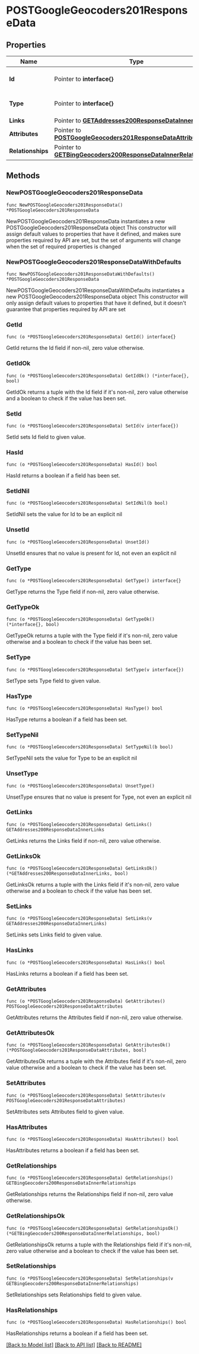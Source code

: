 # POSTGoogleGeocoders201ResponseData

## Properties

Name | Type | Description | Notes
------------ | ------------- | ------------- | -------------
**Id** | Pointer to **interface{}** | The resource&#39;s id | [optional] 
**Type** | Pointer to **interface{}** | The resource&#39;s type | [optional] 
**Links** | Pointer to [**GETAddresses200ResponseDataInnerLinks**](GETAddresses200ResponseDataInnerLinks.md) |  | [optional] 
**Attributes** | Pointer to [**POSTGoogleGeocoders201ResponseDataAttributes**](POSTGoogleGeocoders201ResponseDataAttributes.md) |  | [optional] 
**Relationships** | Pointer to [**GETBingGeocoders200ResponseDataInnerRelationships**](GETBingGeocoders200ResponseDataInnerRelationships.md) |  | [optional] 

## Methods

### NewPOSTGoogleGeocoders201ResponseData

`func NewPOSTGoogleGeocoders201ResponseData() *POSTGoogleGeocoders201ResponseData`

NewPOSTGoogleGeocoders201ResponseData instantiates a new POSTGoogleGeocoders201ResponseData object
This constructor will assign default values to properties that have it defined,
and makes sure properties required by API are set, but the set of arguments
will change when the set of required properties is changed

### NewPOSTGoogleGeocoders201ResponseDataWithDefaults

`func NewPOSTGoogleGeocoders201ResponseDataWithDefaults() *POSTGoogleGeocoders201ResponseData`

NewPOSTGoogleGeocoders201ResponseDataWithDefaults instantiates a new POSTGoogleGeocoders201ResponseData object
This constructor will only assign default values to properties that have it defined,
but it doesn't guarantee that properties required by API are set

### GetId

`func (o *POSTGoogleGeocoders201ResponseData) GetId() interface{}`

GetId returns the Id field if non-nil, zero value otherwise.

### GetIdOk

`func (o *POSTGoogleGeocoders201ResponseData) GetIdOk() (*interface{}, bool)`

GetIdOk returns a tuple with the Id field if it's non-nil, zero value otherwise
and a boolean to check if the value has been set.

### SetId

`func (o *POSTGoogleGeocoders201ResponseData) SetId(v interface{})`

SetId sets Id field to given value.

### HasId

`func (o *POSTGoogleGeocoders201ResponseData) HasId() bool`

HasId returns a boolean if a field has been set.

### SetIdNil

`func (o *POSTGoogleGeocoders201ResponseData) SetIdNil(b bool)`

 SetIdNil sets the value for Id to be an explicit nil

### UnsetId
`func (o *POSTGoogleGeocoders201ResponseData) UnsetId()`

UnsetId ensures that no value is present for Id, not even an explicit nil
### GetType

`func (o *POSTGoogleGeocoders201ResponseData) GetType() interface{}`

GetType returns the Type field if non-nil, zero value otherwise.

### GetTypeOk

`func (o *POSTGoogleGeocoders201ResponseData) GetTypeOk() (*interface{}, bool)`

GetTypeOk returns a tuple with the Type field if it's non-nil, zero value otherwise
and a boolean to check if the value has been set.

### SetType

`func (o *POSTGoogleGeocoders201ResponseData) SetType(v interface{})`

SetType sets Type field to given value.

### HasType

`func (o *POSTGoogleGeocoders201ResponseData) HasType() bool`

HasType returns a boolean if a field has been set.

### SetTypeNil

`func (o *POSTGoogleGeocoders201ResponseData) SetTypeNil(b bool)`

 SetTypeNil sets the value for Type to be an explicit nil

### UnsetType
`func (o *POSTGoogleGeocoders201ResponseData) UnsetType()`

UnsetType ensures that no value is present for Type, not even an explicit nil
### GetLinks

`func (o *POSTGoogleGeocoders201ResponseData) GetLinks() GETAddresses200ResponseDataInnerLinks`

GetLinks returns the Links field if non-nil, zero value otherwise.

### GetLinksOk

`func (o *POSTGoogleGeocoders201ResponseData) GetLinksOk() (*GETAddresses200ResponseDataInnerLinks, bool)`

GetLinksOk returns a tuple with the Links field if it's non-nil, zero value otherwise
and a boolean to check if the value has been set.

### SetLinks

`func (o *POSTGoogleGeocoders201ResponseData) SetLinks(v GETAddresses200ResponseDataInnerLinks)`

SetLinks sets Links field to given value.

### HasLinks

`func (o *POSTGoogleGeocoders201ResponseData) HasLinks() bool`

HasLinks returns a boolean if a field has been set.

### GetAttributes

`func (o *POSTGoogleGeocoders201ResponseData) GetAttributes() POSTGoogleGeocoders201ResponseDataAttributes`

GetAttributes returns the Attributes field if non-nil, zero value otherwise.

### GetAttributesOk

`func (o *POSTGoogleGeocoders201ResponseData) GetAttributesOk() (*POSTGoogleGeocoders201ResponseDataAttributes, bool)`

GetAttributesOk returns a tuple with the Attributes field if it's non-nil, zero value otherwise
and a boolean to check if the value has been set.

### SetAttributes

`func (o *POSTGoogleGeocoders201ResponseData) SetAttributes(v POSTGoogleGeocoders201ResponseDataAttributes)`

SetAttributes sets Attributes field to given value.

### HasAttributes

`func (o *POSTGoogleGeocoders201ResponseData) HasAttributes() bool`

HasAttributes returns a boolean if a field has been set.

### GetRelationships

`func (o *POSTGoogleGeocoders201ResponseData) GetRelationships() GETBingGeocoders200ResponseDataInnerRelationships`

GetRelationships returns the Relationships field if non-nil, zero value otherwise.

### GetRelationshipsOk

`func (o *POSTGoogleGeocoders201ResponseData) GetRelationshipsOk() (*GETBingGeocoders200ResponseDataInnerRelationships, bool)`

GetRelationshipsOk returns a tuple with the Relationships field if it's non-nil, zero value otherwise
and a boolean to check if the value has been set.

### SetRelationships

`func (o *POSTGoogleGeocoders201ResponseData) SetRelationships(v GETBingGeocoders200ResponseDataInnerRelationships)`

SetRelationships sets Relationships field to given value.

### HasRelationships

`func (o *POSTGoogleGeocoders201ResponseData) HasRelationships() bool`

HasRelationships returns a boolean if a field has been set.


[[Back to Model list]](../README.md#documentation-for-models) [[Back to API list]](../README.md#documentation-for-api-endpoints) [[Back to README]](../README.md)



